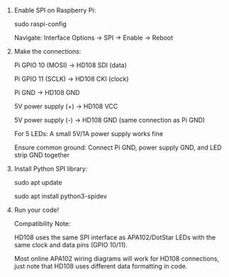 1. Enable SPI on Raspberry Pi:

    sudo raspi-config

    Navigate: Interface Options → SPI → Enable → Reboot
   

2. Make the connections:

    Pi GPIO 10 (MOSI) → HD108 SDI (data)

    Pi GPIO 11 (SCLK) → HD108 CKI (clock)

    Pi GND → HD108 GND

    5V power supply (+) → HD108 VCC

    5V power supply (-) → HD108 GND (same connection as Pi GND)

    For 5 LEDs: A small 5V/1A power supply works fine

    Ensure common ground: Connect Pi GND, power supply GND, and LED strip GND together
   

3. Install Python SPI library:

    sudo apt update
   
    sudo apt install python3-spidev
   

5. Run your code!

    Compatibility Note:
   
    HD108 uses the same SPI interface as APA102/DotStar LEDs with the same clock and data pins (GPIO 10/11).
   
    Most online APA102 wiring diagrams will work for HD108 connections, just note that HD108 uses different data formatting in code.


